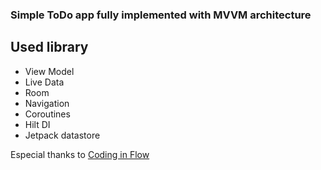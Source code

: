 ### Simple ToDo app fully implemented with MVVM architecture

## Used library


- View Model
- Live Data
- Room
- Navigation
- Coroutines
- Hilt DI
- Jetpack datastore

Especial thanks to [Coding in Flow](https://codinginflow.com/)
